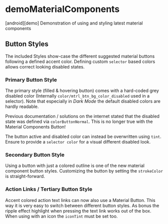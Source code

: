 # demoMaterialComponents
[android][demo] Demonstration of using and styling latest material components


## Button Styles

The included Styles show-case the different suggested material buttons following a defined accent color. Defining custom `selector` based colors allows correct looking disabled states.



### Primary Button Style

The primary style (filled & hovering button) comes with a hard-coded grey disabled color (Internally `color/mtrl_btn_bg_color_disabled` used in a selector). 
Note that especially in *Dark Mode* the default disabled colors are hardly readable.

Previous documentation / solutions on the internet stated that the disabled state was defined via `colorButtonNormal`. This is no longer true with the Material Components Button!

The button active and disabled color can instead be overwritten using `tint`. Ensure to provide a `selector color` for a visual different disabled look.


### Secondary Button Style

Using a button with just a colored outline is one of the new material component button styles. Customizing the button by setting the `strokeColor` is straight-forward.


### Action Links / Tertiary Button Style

Accent colored action text links can now also use a Material Button. This way it is very easy to switch between different button styles. As bonus the ripple effect highlight when pressing the text link works out of the box. 
When using with an icon the `iconTint` must be set too.
